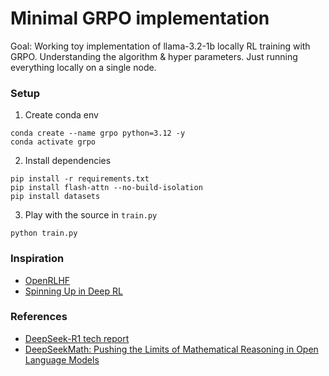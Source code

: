# Minimal GRPO implementation

Goal: Working toy implementation of llama-3.2-1b locally RL training with GRPO. Understanding the algorithm & hyper parameters. Just running everything locally on a single node.

### Setup

1. Create conda env

```
conda create --name grpo python=3.12 -y
conda activate grpo
```

2. Install dependencies

```
pip install -r requirements.txt
pip install flash-attn --no-build-isolation
pip install datasets
```

3. Play with the source in `train.py`

```
python train.py
```

### Inspiration

- [OpenRLHF](https://github.com/OpenRLHF/OpenRLHF)
- [Spinning Up in Deep RL](https://spinningup.openai.com/en/latest/)


### References

- [DeepSeek-R1 tech report](https://github.com/deepseek-ai/DeepSeek-R1/blob/main/DeepSeek_R1.pdf)
- [DeepSeekMath: Pushing the Limits of Mathematical Reasoning in Open Language Models](https://arxiv.org/abs/2402.03300)
